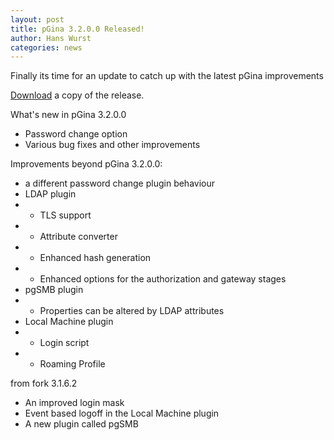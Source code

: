 ```yaml
---
layout: post
title: pGina 3.2.0.0 Released! 
author: Hans Wurst
categories: news
---
```


Finally its time for an update to catch up with the latest pGina improvements

[Download](download.html) a copy of the release.

What's new in pGina 3.2.0.0
* Password change option
* Various bug fixes and other improvements

Improvements beyond pGina 3.2.0.0:
* a different password change plugin behaviour
* LDAP plugin
* * TLS support
* * Attribute converter
* * Enhanced hash generation
* * Enhanced options for the authorization and gateway stages
* pgSMB plugin
* * Properties can be altered by LDAP attributes
* Local Machine plugin
* * Login script
* * Roaming Profile

from fork 3.1.6.2
* An improved login mask
* Event based logoff in the Local Machine plugin
* A new plugin called pgSMB
